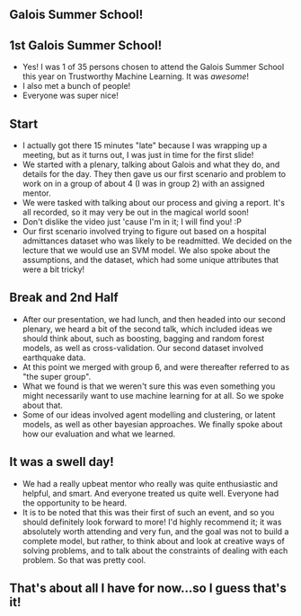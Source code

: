 ## Galois Summer School!

## 1st Galois Summer School!
- Yes! I was 1 of 35 persons chosen to attend the Galois Summer School this year on Trustworthy Machine Learning. It was *awesome*!
- I also met a bunch of people! 
- Everyone was super nice!

## Start
- I actually got there 15 minutes "late" because I was wrapping up a meeting, but as it turns out, I was just in time for the first slide!
- We started with a plenary, talking about Galois and what they do, and details for the day. They then gave us our first scenario and problem
to work on in a group of about 4 (I was in group 2) with an assigned mentor. 
- We were tasked with talking about our process and giving a report. It's all recorded, so it may very be out in the magical world soon! 
- Don't dislike the video just 'cause I'm in it; I will find you! :P
- Our first scenario involved trying to figure out based on a hospital admittances dataset who was likely to be readmitted. We decided on the lecture
that we would use an SVM model. We also spoke about the assumptions, and the dataset, which had some unique attributes that were a bit tricky!

## Break and 2nd Half
- After our presentation, we had lunch, and then headed into our second plenary, we heard a bit of the second talk, which included ideas we should think
about, such as boosting, bagging and random forest models, as well as cross-validation. Our second dataset involved earthquake data.
- At this point we merged with group 6, and were thereafter referred to as "the super group". 
- What we found is that we weren't sure this was even something you might necessarily want to use machine learning for at all. So we spoke about that.
- Some of our ideas involved agent modelling and clustering, or latent models, as well as other bayesian approaches. We finally spoke about how our evaluation
and what we learned.

## It was a swell day!
- We had a really upbeat mentor who really was quite enthusiastic and helpful, and smart. And everyone treated us quite well. Everyone had the opportunity to
be heard.
- It is to be noted that this was their first of such an event, and so you should definitely look forward to more! I'd highly recommend it; it was absolutely
worth attending and very fun, and the goal was not to build a complete model, but rather, to think about and look at creative ways of solving problems, and
to talk about the constraints of dealing with each problem. So that was pretty cool.

## That's about all I have for now...so I guess that's it!
